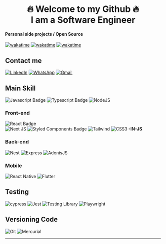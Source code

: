 <h1 align="center"> 🔥 Welcome to my Github 🔥 <br/> I am a Software Engineer </h1>
 <h4>Personal side projects / Open Source</h4>
  <a href="https://wakatime.com/badge/user/018d40cf-65db-4bd8-88ba-c3803f60de6b/project/969679b6-29df-4c30-ae17-a940b1cc9bad"><img src="https://wakatime.com/badge/user/018d40cf-65db-4bd8-88ba-c3803f60de6b/project/969679b6-29df-4c30-ae17-a940b1cc9bad.svg" alt="wakatime"></a>
 <a href="https://wakatime.com/badge/github/guim0/rickAndMorty-encyclopedia"><img src="https://wakatime.com/badge/github/guim0/rickAndMorty-encyclopedia.svg" alt="wakatime"></a>
 <a href="https://wakatime.com/badge/user/018d40cf-65db-4bd8-88ba-c3803f60de6b/project/018de5d0-4b8c-4679-92d6-e8ab99529cc4"><img src="https://wakatime.com/badge/user/018d40cf-65db-4bd8-88ba-c3803f60de6b/project/018de5d0-4b8c-4679-92d6-e8ab99529cc4.svg" alt="wakatime"></a>
</div>

## Contact me 
[![LinkedIn](https://img.shields.io/badge/LinkedIn-0077B5?style=for-the-badge&logo=linkedin&logoColor=white)](https://www.linkedin.com/in/guim0-dev/)
[![WhatsApp](https://img.shields.io/badge/WhatsApp-25D366?style=for-the-badge&logo=whatsapp&logoColor=white)](https://wa.me/55+11+979510589)
[![Gmail](https://img.shields.io/badge/Gmail-333333?style=for-the-badge&logo=gmail&logoColor=red)](mailto:guimodev@gmail.com)
</div>

## Main Skill
![Javascript Badge](https://img.shields.io/badge/JavaScript-F7DF1E?style=for-the-badge&logo=javascript&logoColor=black)
![Typescript Badge](https://img.shields.io/badge/TypeScript-007ACC?style=for-the-badge&logo=typescript&logoColor=white)
![NodeJS](https://img.shields.io/badge/node.js-6DA55F?style=for-the-badge&logo=node.js&logoColor=white)

### Front-end
![React Badge](https://img.shields.io/badge/React-20232A?style=for-the-badge&logo=react&logoColor=61DAFB)  
![Next JS](https://img.shields.io/badge/Next-black?style=for-the-badge&logo=next.js&logoColor=white)
![Styled Components Badge](https://img.shields.io/badge/styled--components-DB7093?style=for-the-badge&logo=styled-components&logoColor=white)
![Tailwind](https://img.shields.io/badge/tailwindcss-%2338B2AC.svg?style=for-the-badge&logo=tailwind-css&logoColor=white)
![CSS3](https://img.shields.io/badge/CSS3-1572B6?style=for-the-badge&logo=css3&logoColor=white) **-IN-JS**

### Back-end
![Nest](https://img.shields.io/badge/nestjs-%23E0234E.svg?style=for-the-badge&logo=nestjs&logoColor=white)
![Express](https://img.shields.io/badge/express.js-%23404d59.svg?style=for-the-badge&logo=express&logoColor=%2361DAFB)
![AdonisJS](https://img.shields.io/badge/adonisjs-%23220052.svg?style=for-the-badge&logo=adonisjs&logoColor=white)


### Mobile
![React Native](https://img.shields.io/badge/React_Native-20232A?style=for-the-badge&logo=react&logoColor=61DAFB)
![Flutter](https://img.shields.io/badge/Flutter-02569B?style=for-the-badge&logo=flutter&logoColor=white)

## Testing
![cypress](https://img.shields.io/badge/-cypress-%23E5E5E5?style=for-the-badge&logo=cypress&logoColor=058a5e)
![Jest](https://img.shields.io/badge/-jest-%23C21325?style=for-the-badge&logo=jest&logoColor=white)
![Testing Library](https://img.shields.io/badge/testing%20library-323330?style=for-the-badge&logo=testing-library&logoColor=red)
![Playwright](https://img.shields.io/badge/-playwright-%232EAD33?style=for-the-badge&logo=playwright&logoColor=white)

## Versioning Code
![Git](https://img.shields.io/badge/git-%23F05033.svg?style=for-the-badge&logo=git&logoColor=white)
![Mercurial](https://img.shields.io/badge/mercurial-999999.svg?style=for-the-badge&logo=mercurial&logoColor=white)


---
               
